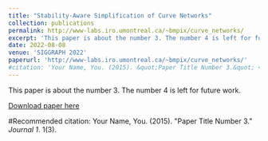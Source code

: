 ```yaml
---
title: "Stability-Aware Simplification of Curve Networks"
collection: publications
permalink: http://www-labs.iro.umontreal.ca/~bmpix/curve_networks/
excerpt: 'This paper is about the number 3. The number 4 is left for future work.'
date: 2022-08-08
venue: 'SIGGRAPH 2022'
paperurl: 'http://www-labs.iro.umontreal.ca/~bmpix/curve_networks/'
#citation: 'Your Name, You. (2015). &quot;Paper Title Number 3.&quot; <i>Journal 1</i>. 1(3).'
---
```

This paper is about the number 3. The number 4 is left for future work.

[Download paper here](http://www-labs.iro.umontreal.ca/~bmpix/curve_networks/)

#Recommended citation: Your Name, You. (2015). "Paper Title Number 3." <i>Journal 1</i>. 1(3).